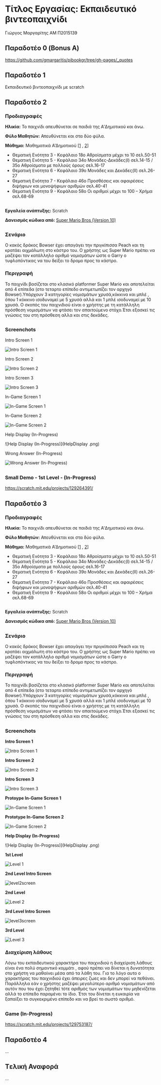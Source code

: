 # Τίτλος Εργασίας: Εκπαιδευτικό βιντεοπαιχνίδι

Γιώργος Μαργαρίτης ΑΜ Π2015139

## Παραδοτέο 0 (Bonus A)

https://github.com/gmargaritis/pibookgr/tree/gh-pages/_quotes

## Παραδοτέο 1

Εκπαιδευτικό βιντεοπαιχνίδι με scratch


## Παραδοτέο 2

 
### Προδιαγραφές
  
  **Hλικία:** Το παιχνίδι απευθύνεται σε παιδιά της A'Δημοτικού και άνω.

  **Φύλο Μαθητών:** Απευθύνεται και στα δύο φύλα.

  **Μάθημα:** Μαθηματικά Α'Δημοτικού [[1](http://ebooks.edu.gr/modules/document/file.php/DSDIM-A102/%CE%94%CE%B9%CE%B4%CE%B1%CE%BA%CF%84%CE%B9%CE%BA%CF%8C%20%CE%A0%CE%B1%CE%BA%CE%AD%CF%84%CE%BF/%CE%92%CE%B9%CE%B2%CE%BB%CE%AF%CE%BF%20%CE%9C%CE%B1%CE%B8%CE%B7%CF%84%CE%AE/10-0007%20-%20MATHIMATIKA%20TEYXOS%201%20(A%20DHMOTIKOY)%20BM.pdf) , [2](http://ebooks.edu.gr/modules/document/file.php/DSDIM-A102/%CE%94%CE%B9%CE%B4%CE%B1%CE%BA%CF%84%CE%B9%CE%BA%CF%8C%20%CE%A0%CE%B1%CE%BA%CE%AD%CF%84%CE%BF/%CE%92%CE%B9%CE%B2%CE%BB%CE%AF%CE%BF%20%CE%9C%CE%B1%CE%B8%CE%B7%CF%84%CE%AE/10-0009%20-%20MATHIMATIKA%20TEYXOS%202%20(A%20DHMOTIKOY)%20BM.pdf)]
  
  * Θεματική Ενότητα 3 - Κεφάλαιο 18ο Αθροίσματα μέχρι το 10 σελ.50-51
  * Θεματική Ενότητα 5 - Κεφάλαιο 34ο Μονάδες-Δεκάδες(Ι) σελ.14-15 / 35ο Αθροίσματα με πολλούς όρους σελ.16-17
  * Θεματική Ενότητα 6 - Κεφάλαιο 39ο Μονάδες και Δεκάδες(ΙΙ) σελ.26-27
  * Θεματική Ενότητα 7 - Κεφάλαιο 46ο Προσθέσεις και αφαιρέσεις διψήφιων και μονοψήφιων αριθμών σελ.40-41
  * Θεματική Ενότητα 9 - Κεφάλαιο 58ο Oι αριθμοί μέχρι το 100 – Χρήμα σελ.68-69
 
 ##
**Εργαλεία ανάπτυξης:** Scratch
 
 **Δανεισμός κώδικα από:**   [Super Mario Bros (Version 10)](https://scratch.mit.edu/projects/49905542/)
 
 
 ##

### Σενάριο
 
Ο κακός δράκος Bowser έχει απαγάγει την πριγκίπισσα Peach και τη κρατάει αιχμάλωτη στο κάστρο του. Ο χρήστης ως Super Mario πρέπει να μαζέψει τον κατάλληλο αριθμό νομισμάτων ώστε ο Garry  ο τυφλοπόντικας να του δείξει το δρομο προς το κάστρο.

### Περιγραφή

Το παιχνίδι βασίζεται στο κλασικό platformer Super Mario και αποτελείται από 4 επίπεδα (στο τεταρτο επίπεδο αντιμετωπίζει τον αρχηγό Bowser).Υπάρχουν 3 κατηγορίες νομισμάτων χρυσά,κόκκινα και μπλέ , όπου 1 κόκκινο ισοδυναμεί με 5 χρυσά αλλά και 1 μπλέ ισοδυναμεί με 10 χρυσά. Ο σκοπός του παιχνιδιού είναι ο χρήστης με τη κατάλληλη πρόσθεση νομισμάτων να φτάσει τον απαιτούμενο στόχο.Έτσι εξασκεί τις γνώσεις του στη πρόσθεση αλλα και στις δεκάδες.

##

### Screenchots

Intro Screen 1

![Intro Screen 1](IntroScreen1.png)

Intro Screen 2

![Intro Screen 2](IntroScreen2.png)

Intro Screen 3

![Intro Screen 3](IntroScreen3.png)

In-Game Screen 1

![In-Game Screen 1](InGameScreen1.png)

In-Game Screen 2

![In-Game Screen 2](InGameScreen2.png)

Help Display (In-Progress)

![Help Display (In-Progress)](HelpDisplay .png)

Wrong Answer (In-Progress)

![Wrong Answer (In-Progress)](WrongAnswer.png)

##
### Small Demo - 1st Level - (In-Progress)

https://scratch.mit.edu/projects/129264391/

## Παραδοτέο 3

 
### Προδιαγραφές
  
  **Hλικία:** Το παιχνίδι απευθύνεται σε παιδιά της A'Δημοτικού και άνω.

  **Φύλο Μαθητών:** Απευθύνεται και στα δύο φύλα.

  **Μάθημα:** Μαθηματικά Α'Δημοτικού [[1](http://ebooks.edu.gr/modules/document/file.php/DSDIM-A102/%CE%94%CE%B9%CE%B4%CE%B1%CE%BA%CF%84%CE%B9%CE%BA%CF%8C%20%CE%A0%CE%B1%CE%BA%CE%AD%CF%84%CE%BF/%CE%92%CE%B9%CE%B2%CE%BB%CE%AF%CE%BF%20%CE%9C%CE%B1%CE%B8%CE%B7%CF%84%CE%AE/10-0007%20-%20MATHIMATIKA%20TEYXOS%201%20(A%20DHMOTIKOY)%20BM.pdf) , [2](http://ebooks.edu.gr/modules/document/file.php/DSDIM-A102/%CE%94%CE%B9%CE%B4%CE%B1%CE%BA%CF%84%CE%B9%CE%BA%CF%8C%20%CE%A0%CE%B1%CE%BA%CE%AD%CF%84%CE%BF/%CE%92%CE%B9%CE%B2%CE%BB%CE%AF%CE%BF%20%CE%9C%CE%B1%CE%B8%CE%B7%CF%84%CE%AE/10-0009%20-%20MATHIMATIKA%20TEYXOS%202%20(A%20DHMOTIKOY)%20BM.pdf)]
  
  * Θεματική Ενότητα 3 - Κεφάλαιο 18ο Αθροίσματα μέχρι το 10 σελ.50-51
  * Θεματική Ενότητα 5 - Κεφάλαιο 34ο Μονάδες-Δεκάδες(Ι) σελ.14-15 / 35ο Αθροίσματα με πολλούς όρους σελ.16-17
  * Θεματική Ενότητα 6 - Κεφάλαιο 39ο Μονάδες και Δεκάδες(ΙΙ) σελ.26-27
  * Θεματική Ενότητα 7 - Κεφάλαιο 46ο Προσθέσεις και αφαιρέσεις διψήφιων και μονοψήφιων αριθμών σελ.40-41
  * Θεματική Ενότητα 9 - Κεφάλαιο 58ο Oι αριθμοί μέχρι το 100 – Χρήμα σελ.68-69
 
 ##
**Εργαλεία ανάπτυξης:** Scratch
 
 **Δανεισμός κώδικα από:**   [Super Mario Bros (Version 10)](https://scratch.mit.edu/projects/49905542/)
 
 
 ##

### Σενάριο
 
Ο κακός δράκος Bowser έχει απαγάγει την πριγκίπισσα Peach και τη κρατάει αιχμάλωτη στο κάστρο του. Ο χρήστης ως Super Mario πρέπει να μαζέψει τον κατάλληλο αριθμό νομισμάτων ώστε ο Garry  ο τυφλοπόντικας να του δείξει το δρομο προς το κάστρο.

### Περιγραφή

Το παιχνίδι βασίζεται στο κλασικό platformer Super Mario και αποτελείται από 4 επίπεδα (στο τεταρτο επίπεδο αντιμετωπίζει τον αρχηγό Bowser).Υπάρχουν 3 κατηγορίες νομισμάτων χρυσά,κόκκινα και μπλέ , όπου 1 κόκκινο ισοδυναμεί με 5 χρυσά αλλά και 1 μπλέ ισοδυναμεί με 10 χρυσά. Ο σκοπός του παιχνιδιού είναι ο χρήστης με τη κατάλληλη πρόσθεση νομισμάτων να φτάσει τον απαιτούμενο στόχο.Έτσι εξασκεί τις γνώσεις του στη πρόσθεση αλλα και στις δεκάδες.

##

### Screenchots

**Intro Screen 1**

![Intro Screen 1](IntroScreen1.png)

**Intro Screen 2**

![Intro Screen 2](IntroScreen2.png)

**Intro Screen 3**

![Intro Screen 3](IntroScreen3.png)

**Protoype In-Game Screen 1**

![In-Game Screen 1](InGameScreen1.png)

**Prototype In-Game Screen 2**

![In-Game Screen 2](InGameScreen2.png)

**Help Display (In-Progress)**

![Help Display (In-Progress)](HelpDisplay .png)

**1st Level**

![Level 1](Level1.png)

**2nd Level Intro Screen**

![level2screen](level2screen.png)

**2nd Level**

![Level 2](Level2.png)

**3rd Level Intro Screen**

![level3screen](level3screen.png)

**3rd Level**

![Level 3](Level3.png)


### Διαχείριση λάθους

Λόγω του εκπαιδευτικού χαρακτήρα του παιχνιδιού η διαχείριση λάθους είναι ένα πολύ σημαντικό κομμάτι , αφού πρέπει να δίνεται η δυνατότητα στο χρήστη να μαθαίνει μέσα από τα λάθη του. Για το λόγο αυτο ο χαρακτήρας του παιχνιδιού έχει άπειρες ζωες  και δεν μπορεί να πεθάνει. Παράλληλα εάν ο χρήστης μαζέψει μεγαλύτερο αριθμό νομισμάτων από αυτόν που του έχει ζητηθεί τότε αριθμός των νομισμάτων του μηδενίζεται αλλά το επίπεδο παραμένει το ίδιο. Έτσι του δίνεται η ευκαιρία να ξαπαίξει το συγκεκριμένο επίπεδο και να βρεί το σωστό αριθμό. 

##
### Game (In-Progress)

https://scratch.mit.edu/projects/129753187/

## Παραδοτέο 4

...

## Tελική Αναφορά

...
